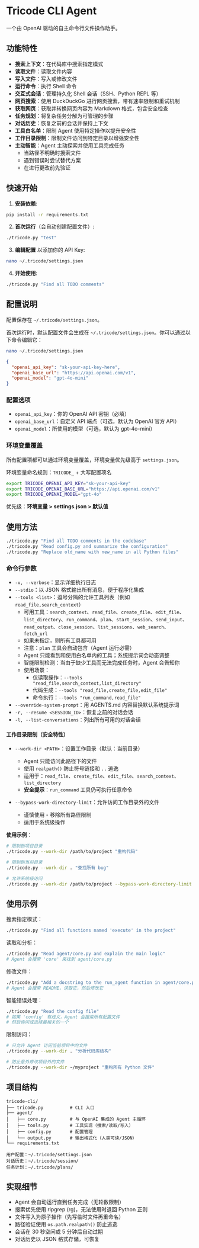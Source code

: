 # Tricode CLI Agent

一个由 OpenAI 驱动的自主命令行文件操作助手。

## 功能特性

- **搜索上下文**：在代码库中搜索指定模式
- **读取文件**：读取文件内容
- **写入文件**：写入或修改文件
- **运行命令**：执行 Shell 命令
- **交互式会话**：管理持久化 Shell 会话（SSH、Python REPL 等）
- **网页搜索**：使用 DuckDuckGo 进行网页搜索，带有速率限制和重试机制
- **获取网页**：获取并转换网页内容为 Markdown 格式，包含安全检查
- **任务规划**：将复杂任务分解为可管理的步骤
- **对话历史**：恢复之前的会话并保持上下文
- **工具白名单**：限制 Agent 使用特定操作以提升安全性
- **工作目录限制**：限制文件访问到特定目录以增强安全性
- **主动智能**：Agent 主动探索并使用工具完成任务
  - 当路径不明确时搜索文件
  - 遇到错误时尝试替代方案
  - 在进行更改前先验证

## 快速开始

1. **安装依赖**:
```bash
pip install -r requirements.txt
```

2. **首次运行**（会自动创建配置文件）:
```bash
./tricode.py "test"
```

3. **编辑配置** 以添加你的 API Key:
```bash
nano ~/.tricode/settings.json
```

4. **开始使用**:
```bash
./tricode.py "Find all TODO comments"
```

## 配置说明

配置保存在 `~/.tricode/settings.json`。

首次运行时，默认配置文件会生成在 `~/.tricode/settings.json`。你可以通过以下命令编辑它：

```bash
nano ~/.tricode/settings.json
```

```json
{
  "openai_api_key": "sk-your-api-key-here",
  "openai_base_url": "https://api.openai.com/v1",
  "openai_model": "gpt-4o-mini"
}
```

### 配置选项

- `openai_api_key`：你的 OpenAI API 密钥（必填）
- `openai_base_url`：自定义 API 端点（可选，默认为 OpenAI 官方 API）
- `openai_model`：所使用的模型（可选，默认为 gpt-4o-mini）

### 环境变量覆盖

所有配置项都可以通过环境变量覆盖，环境变量优先级高于 `settings.json`。

环境变量命名规则：`TRICODE_` + 大写配置项名

```bash
export TRICODE_OPENAI_API_KEY="sk-your-api-key"
export TRICODE_OPENAI_BASE_URL="https://api.openai.com/v1"
export TRICODE_OPENAI_MODEL="gpt-4o"
```

优先级：**环境变量 > settings.json > 默认值**

## 使用方法

```bash
./tricode.py "Find all TODO comments in the codebase"
./tricode.py "Read config.py and summarize the configuration"
./tricode.py "Replace old_name with new_name in all Python files"
```

### 命令行参数

- `-v, --verbose`：显示详细执行日志
- `--stdio`：以 JSON 格式输出所有消息，便于程序化集成
- `--tools <list>`：逗号分隔的允许工具列表（例如 `read_file,search_context`）
  - 可用工具：`search_context`、`read_file`、`create_file`、`edit_file`、`list_directory`、`run_command`、`plan`、`start_session`、`send_input`、`read_output`、`close_session`、`list_sessions`、`web_search`、`fetch_url`
  - 如果未指定，则所有工具都可用
  - 注意：`plan` 工具会自动包含（Agent 运行必需）
  - Agent 只能看到和使用白名单内的工具；系统提示词会动态调整
  - 智能限制检测：当由于缺少工具而无法完成任务时，Agent 会告知你
  - 使用场景：
    - 仅读取操作：`--tools "read_file,search_context,list_directory"`
    - 代码生成：`--tools "read_file,create_file,edit_file"`
    - 命令执行：`--tools "run_command,read_file"`
- `--override-system-prompt`：用 AGENTS.md 内容替换默认系统提示词
- `-r, --resume <SESSION_ID>`：恢复之前的对话会话
- `-l, --list-conversations`：列出所有可用的对话会话

#### 工作目录限制（安全特性）

- `--work-dir <PATH>`：设置工作目录（默认：当前目录）
  - Agent 只能访问此路径下的文件
  - 使用 `realpath()` 防止符号链接和 `..` 逃逸
  - 适用于：`read_file`、`create_file`、`edit_file`、`search_context`、`list_directory`
  - **安全提示**：`run_command` 工具仍可执行任意命令
  
- `--bypass-work-directory-limit`：允许访问工作目录外的文件
  - 谨慎使用 - 移除所有路径限制
  - 适用于系统级操作

**使用示例**：
```bash
# 限制到项目目录
./tricode.py --work-dir /path/to/project "重构代码"

# 限制到当前目录
./tricode.py --work-dir . "查找所有 bug"

# 允许系统级访问
./tricode.py --work-dir /path/to/project --bypass-work-directory-limit "与 /etc/config 进行比较"
```

## 使用示例

搜索指定模式：
```bash
./tricode.py "Find all functions named 'execute' in the project"
```

读取和分析：
```bash
./tricode.py "Read agent/core.py and explain the main logic"
# Agent 会搜索 'core' 来找到 agent/core.py
```

修改文件：
```bash
./tricode.py "Add a docstring to the run_agent function in agent/core.py"
# Agent 会搜索 README，读取它，然后修改它
```

智能错误处理：
```bash
./tricode.py "Read the config file"
# 如果 'config' 有歧义，Agent 会搜索所有配置文件
# 然后询问或选择最相关的一个
```

限制访问：
```bash
# 只允许 Agent 访问当前项目中的文件
./tricode.py --work-dir . "分析代码库结构"

# 防止意外修改项目外的文件
./tricode.py --work-dir ~/myproject "重构所有 Python 文件"
```

## 项目结构

```
tricode-cli/
├── tricode.py          # CLI 入口
├── agent/
│   ├── core.py         # 与 OpenAI 集成的 Agent 主循环
│   ├── tools.py        # 工具实现（搜索/读取/写入）
│   ├── config.py       # 配置管理
│   └── output.py       # 输出格式化（人类可读/JSON）
└── requirements.txt

用户配置：~/.tricode/settings.json
对话历史：~/.tricode/session/
任务计划：~/.tricode/plans/
```

## 实现细节

- Agent 会自动运行直到任务完成（无轮数限制）
- 搜索优先使用 ripgrep (rg)，无法使用时退回 Python 正则
- 文件写入为原子操作（先写临时文件再重命名）
- 路径验证使用 `os.path.realpath()` 防止逃逸
- 会话在 30 秒空闲或 5 分钟后自动过期
- 对话历史以 JSON 格式存储，可恢复
